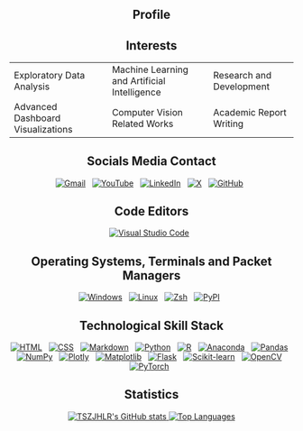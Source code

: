 <div align="center">

<h2> Profile </h2>

<h2> Interests </h2>

<table>
   <thead>
      <tr>
      </tr>
   </thead>
   <tbody>
      <tr>
         <td> Exploratory Data Analysis </td>
         <td> Machine Learning and Artificial Intelligence</td>
         <td> Research and Development </td>
     </tr>
     <tr>
         <td> Advanced Dashboard Visualizations  </td>
         <td> Computer Vision Related Works </td>
          <td> Academic Report Writing  </td>
      </tr>
   </tbody>
</table>

<h2> Socials Media Contact </h2>

[![Gmail](https://img.shields.io/badge/Gmail-D14836?style=for-the-badge&logo=gmail&logoColor=white&labelColor=101010)](mailto:ratnatuladharsujal@gmail.com) &nbsp;
[![YouTube](https://img.shields.io/badge/YouTube-%23FF0000.svg?style=for-the-badge&logo=YouTube&logoColor=white&labelColor=101010)](https://www.youtube.com/@sujalratnatuladhar2129) &nbsp;
[![LinkedIn](https://img.shields.io/badge/LinkedIn-0077B5?style=for-the-badge&logo=linkedin&logoColor=white&labelColor=101010)](https://www.linkedin.com/in/sujal-ratna-tuladhar/) &nbsp;
[![X](https://img.shields.io/badge/X-%23000000.svg?style=for-the-badge&logo=X&logoColor=white&labelColor=101010)](#) &nbsp;
[![GitHub](https://img.shields.io/badge/GitHub-181717?style=for-the-badge&logo=github&logoColor=white&labelColor=101010)](https://github.com/TSZJHLR/) &nbsp;

<!--
[![WhatsApp](https://img.shields.io/badge/WhatsApp-25D366?style=for-the-badge&logo=whatsapp&logoColor=white&labelColor=101010)](#) &nbsp;
[![YouTube Music](https://img.shields.io/badge/YouTube_Music-FF0000?style=for-the-badge&logo=youtube-music&logoColor=white&labelColor=101010)](#)
[![MyAnimeList](https://img.shields.io/badge/MyAnimeList-2E51A2?style=for-the-badge&logo=myanimelist&logoColor=fff&labelColor=101010)](https://myanimelist.net/profile/) &nbsp;
-->

<h2>Code Editors</h2>

[![Visual Studio Code](https://custom-icon-badges.demolab.com/badge/Visual%20Studio%20Code-0078d7.svg?style=for-the-badge&logo=vsc&logoColor=white&labelColor=101010)](https://code.visualstudio.com/) &nbsp;

<!--
[![PyCharm](https://img.shields.io/badge/PyCharm-000?style=for-the-badge&logo=pycharm&logoColor=fff&labelColor=101010)](https://www.jetbrains.com/pycharm/) &nbsp;
[![Xcode](https://img.shields.io/badge/Xcode-007ACC?style=for-the-badge&logo=Xcode&logoColor=white&labelColor=101010)](#) &nbsp;
-->

<h2>Operating Systems, Terminals and Packet Managers</h2>

[![Windows](https://custom-icon-badges.demolab.com/badge/Windows-0078D6?style=for-the-badge&logo=windows11&logoColor=white&labelColor=101010)](https://www.microsoft.com/en-us/windows/?r=1) &nbsp;
[![Linux](https://img.shields.io/badge/Linux-FCC624?style=for-the-badge&logo=ubuntu&logoColor=white&labelColor=101010)](https://www.linux.org/pages/download/) &nbsp;
[![Zsh](https://img.shields.io/badge/Zsh-F15A24?style=for-the-badge&logo=zsh&logoColor=fff&labelColor=101010)](https://ohmyz.sh/) &nbsp;
[![PyPI](https://img.shields.io/badge/PyPI-3775A9?style=for-the-badge&logo=pypi&logoColor=fff&labelColor=101010)](https://pypi.org/) &nbsp;

<!--
[![macOS](https://img.shields.io/badge/macOS-000000?style=for-the-badge&logo=apple&logoColor=F0F0F0&labelColor=101010)](https://support.apple.com/mac) &nbsp;
[![iTerm2](https://img.shields.io/badge/iTerm2-000000?style=for-the-badge&logo=apple&logo=iterm2&logoColor=F0F0F0&labelColor=101010)](https://iterm2.com/) &nbsp;
[![tmux](https://img.shields.io/badge/tmux-1BB91F?style=for-the-badge&logo=apple&logo=tmux&logoColor=F0F0F0&labelColor=101010)](#) &nbsp;
[![Homebrew](https://img.shields.io/badge/Homebrew-FBB040?style=for-the-badge&logo=homebrew&logoColor=fff&labelColor=101010)](https://brew.sh/) &nbsp;
-->

<h2>Technological Skill Stack</h2>

[![HTML](https://img.shields.io/badge/HTML-%23E34F26.svg?style=for-the-badge&logo=html5&logoColor=white&labelColor=101010)](https://developer.mozilla.org/en-US/docs/Web/HTML) &nbsp;
[![CSS](https://img.shields.io/badge/CSS-1572B6?style=for-the-badge&logo=css3&logoColor=fff&labelColor=101010)](https://developer.mozilla.org/en-US/docs/Web/CSS) &nbsp;
[![Markdown](https://img.shields.io/badge/Markdown-%23000000.svg?style=for-the-badge&logo=markdown&logoColor=white&labelColor=101010)](https://www.markdownguide.org/) &nbsp;
[![Python](https://img.shields.io/badge/Python-3776AB?style=for-the-badge&logo=python&logoColor=white&labelColor=101010)](https://docs.python.org/3/) &nbsp;
[![R](https://img.shields.io/badge/R-%23276DC3.svg?style=for-the-badge&logo=r&logoColor=white&labelColor=101010)](https://www.r-project.org/) &nbsp;
[![Anaconda](https://img.shields.io/badge/Anaconda-44A833?style=for-the-badge&logo=anaconda&logoColor=fff&labelColor=101010)](https://www.anaconda.com/download) &nbsp;
[![Pandas](https://img.shields.io/badge/pandas-150458?style=for-the-badge&logo=pandas&logoColor=white&labelColor=101010)](https://pandas.pydata.org/) &nbsp;
[![NumPy](https://img.shields.io/badge/NumPy-4DABCF?style=for-the-badge&logo=numpy&logoColor=fff&labelColor=101010)](https://numpy.org/) &nbsp;
[![Plotly](https://img.shields.io/badge/Plotly-3F4F75?style=for-the-badge&logo=plotly&logoColor=white&labelColor=101010)](https://plotly.com/) &nbsp;
[![Matplotlib](https://custom-icon-badges.demolab.com/badge/Matplotlib-71D291?style=for-the-badge&logo=matplotlib&logoColor=fff&labelColor=101010)](https://matplotlib.org/) &nbsp;
[![Flask](https://img.shields.io/badge/Flask-000?style=for-the-badge&logo=flask&logoColor=fff&labelColor=101010)](https://flask.palletsprojects.com/en/stable/) &nbsp;
[![Scikit-learn](https://img.shields.io/badge/Scikit--learn-F7931E?style=for-the-badge&logo=scikit-learn&logoColor=white&labelColor=101010)](https://scikit-learn.org/stable/) &nbsp;
[![OpenCV](https://img.shields.io/badge/OpenCV-5C3EE8?style=for-the-badge&logo=opencv&logoColor=white&labelColor=101010)](https://docs.opencv.org/4.x/d6/d00/tutorial_py_root.html) &nbsp;
[![PyTorch](https://img.shields.io/badge/PyTorch-EE4C2C?style=for-the-badge&logo=pytorch&logoColor=white&labelColor=101010)](https://pytorch.org/docs/stable/index.html) &nbsp;

<!--
[![FastAPI](https://img.shields.io/badge/FastAPI-009485.svg?style=for-the-badge&logo=fastapi&logoColor=white&labelColor=101010)](https://fastapi.tiangolo.com/) &nbsp;
[![TensorFlow](https://img.shields.io/badge/TensorFlow-FF6F00?style=for-the-badge&logo=tensorflow&logoColor=white&labelColor=101010)](https://www.tensorflow.org/api_docs) &nbsp;
[![MDX](https://img.shields.io/badge/MDX-1B1F24?style=for-the-badge&logo=mdx&logoColor=fff&labelColor=101010)](https://mdxjs.com/) &nbsp;
[![JavaScript](https://img.shields.io/badge/JavaScript-F7DF1E?style=for-the-badge&logo=javascript&logoColor=white&labelColor=101010)](https://developer.mozilla.org/en-US/docs/Web/JavaScript) &nbsp;
[![Swift](https://img.shields.io/badge/Swift-F54A2A?style=for-the-badge&logo=swift&logoColor=white&labelColor=101010)](#) &nbsp;
[![Docker](https://img.shields.io/badge/Docker-2496ED?style=for-the-badge&logo=docker&logoColor=fff&labelColor=101010)](#) &nbsp;
[![MySQL](https://img.shields.io/badge/MySQL-4479A1?style=for-the-badge&logo=mysql&logoColor=fff&labelColor=101010)](https://dev.mysql.com/doc/) &nbsp;
[![Hugging Face](https://img.shields.io/badge/Hugging%20Face-FFD21E?style=for-the-badge&logo=huggingface&logoColor=white&labelColor=101010)](https://huggingface.co/) &nbsp;
[![ETL](https://custom-icon-badges.demolab.com/badge/ETL-9370DB?style=for-the-badge&logo=etl-logo&logoColor=fff&labelColor=101010)](#)
-->

<!--
<h2 align="left">Design</h2>

[![Blender](https://img.shields.io/badge/Blender-%23F5792A.svg?style=for-the-badge&logo=blender&logoColor=white&labelColor=101010)](#) &nbsp;
[![Canva](https://img.shields.io/badge/Canva-%2300C4CC.svg?&style=for-the-badge&logo=Canva&logoColor=white&labelColor=101010)](#) &nbsp;
[![Figma](https://img.shields.io/badge/Figma-F24E1E?style=for-the-badge&logo=figma&logoColor=white&labelColor=101010)](#)
-->

<h2> Statistics </h2>

<a href="http://www.github.com/TSZJHLR">
<img src="https://github-readme-stats.vercel.app/api?username=tszjhlr&
show_icons=true&
hide=&
count_private=true&
title_color=0891b2&
text_color=ffffff&
icon_color=0891b2&
bg_color=1c1917&
hide_border=true&
show_icons=true"
alt="TSZJHLR's GitHub stats" />
</a>

<!--
<a href="http://www.github.com/TSZJHLR">
<img src="https://github-readme-streak-stats.herokuapp.com/?user=TSZJHLR&
hide_border=true&
stroke=FFFFFF&
background=1C1917&
ring=0891B2&
fire=0891B2&
currStreakNum=FFFFFF&
currStreakLabel=0891B2&
sideNums=FFFFFF&
sideLabels=FFFFFF&
dates=FFFFFF" 
alt="Streak" />
</a>
-->

<!--
<a href="http://www.github.com/aTSZJHLR">
<img src="https://github-readme-activity-graph.vercel.app/graph?username=TSZJHLR&
bg_color=1c1917&
color=ffffff&
line=0891b2&
point=ffffff&
area_color=1c1917&
area=true&
hide_border=true&
custom_title=GitHub%20Commits%20Graph"
alt="Commits Graph" />
</a>
-->

<a href="https://github.com/TSZJHLR" align="left">
<img src="https://github-readme-stats.vercel.app/api/top-langs/?username=tszjhlr&
langs_count=10&
title_color=0891b2&
text_color=ffffff&
icon_color=0891b2&
bg_color=1c1917&
hide_border=true&
locale=en&
custom_title=Top%20%Languages" 
alt="Top Languages" />
</a>

</div>
